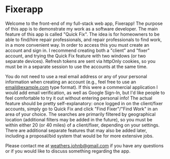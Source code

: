 # Fixerapp

Welcome to the front-end of my full-stack web app, Fixerapp! The purpose of this app is to demonstrate my work as a software developer.
The main feature of this app is called "Quick Fix". The idea is for homeowners to be able to find/hire repair professionals,
and repair professionals to find work, in a more convenient way. In order to access this you must create an account and sign in.
I recommend creating both a "client" and "fixer" account, and trying the Quick Fix feature with two windows (or two separate devices). Refresh tokens are sent via httpOnly cookies, so you must
be in a separate session to use the accounts at the same time.

You do not need to use a real email address or any of your personal information when creating an account (e.g., feel free to use an email@example.com type format). If this were a commercial application I would add email verification, as well as Google Sign-In, but I'd like people to feel comfortable to try it out without entering personal info! The actual feature should be pretty self-explanatory: once logged in on the client/fixer accounts, simply go to Quick Fix and click "Find Fixer"/"Find Work" in an area of your choice.
The searches are primarily filtered by geographical location (additional filters may be added in the future), so you must be within either 20 (or 40 miles) of a client/fixer, depending on your settings. There are additional separate features that may also be added later, including a proposal/bid system that would be for more extensive jobs.

Please contact me at weathers.johnb@gmail.com if you have any questions or if you would like to discuss something regarding the app.